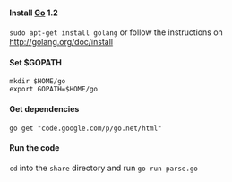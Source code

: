 #### Install [Go](http://golang.org/) 1.2
`sudo apt-get install golang` or follow the instructions on http://golang.org/doc/install

#### Set $GOPATH
```shell
mkdir $HOME/go
export GOPATH=$HOME/go
```

#### Get dependencies
`go get "code.google.com/p/go.net/html"`

#### Run the code
`cd` into the `share` directory and run `go run parse.go`